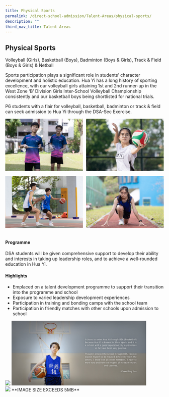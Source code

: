 ```yaml
---
title: Physical Sports
permalink: /direct-school-admission/Talent-Areas/physical-sports/
description: ""
third_nav_title: Talent Areas
---
```

## Physical Sports

Volleyball (Girls), Basketball (Boys), Badminton (Boys &amp; Girls),  Track &amp; Field (Boys &amp; Girls) &amp; Netball

Sports participation plays a significant role in students’ character development and holistic education. Hua Yi has a long history of sporting excellence, with our volleyball girls attaining 1st and 2nd runner-up in the West Zone ‘B’ Division Girls Inter-School Volleyball Championship consistently and our basketball boys being shortlisted for national trials.&nbsp;

P6 students with a flair for volleyball, basketball, badminton or track &amp; field can seek admission to Hua Yi through the DSA-Sec Exercise.

<img src="/images/Badminton Boys.jpeg" style="width:49%" align="left">
<img src="/images/Volleyball.jpeg" style="width:49%" align="right">
<br clear="left"><br>

<img src="/images/Basketball.jpeg" style="width:49%" align="left">
<img src="/images/Track N Field.jpeg" style="width:49%" align="right">
<br clear="left"><br>

#### Programme

DSA students will be given comprehensive support to develop their ability and interests in taking up leadership roles, and to achieve a well-rounded education in Hua Yi.

#### Highlights

*   Emplaced on a talent development programme to support their transition into the programme and school
*   Exposure to varied leadership development experiences
*   Participation in training and bonding camps with the school team
*   Participation in friendly matches with other schools upon admission to school

<img src="/images/VB_v2.jpg" style="width:85%">
<img src="/images/BB_v2.jpg" style="width:85%"><br>

<img src="/images/eng1.jpeg" style="width:85%">
**IMAGE SIZE EXCEEDS 5MB**